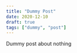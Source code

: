 ```yaml
---
title: "Dummy Post"
date: 2020-12-10
draft: true
tags: ["dummy", "post"]
---
```


Dummy post about nothing
